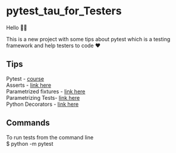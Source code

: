 # pytest_tau_for_Testers

Hello 👋🏻

This is a new project with some tips about pytest which is a testing framework
and help testers to code ❤️

## Tips 

Pytest - [course](https://testautomationu.applitools.com/pytest-tutorial/) </br>
Asserts - [link here](https://docs.pytest.org/en/stable/how-to/assert.html) </br>
Parametrized fixtures - [link here](https://docs.pytest.org/en/stable/how-to/parametrize.html#parametrize-basics) </br>
Parametrizing Tests- [link here](https://docs.pytest.org/en/stable/example/parametrize.html#paramexamples)</br>
Python Decorators - [link here](https://realpython.com/primer-on-python-decorators/) </br>

## Commands

To run tests from the command line </br>
$ python -m pytest
